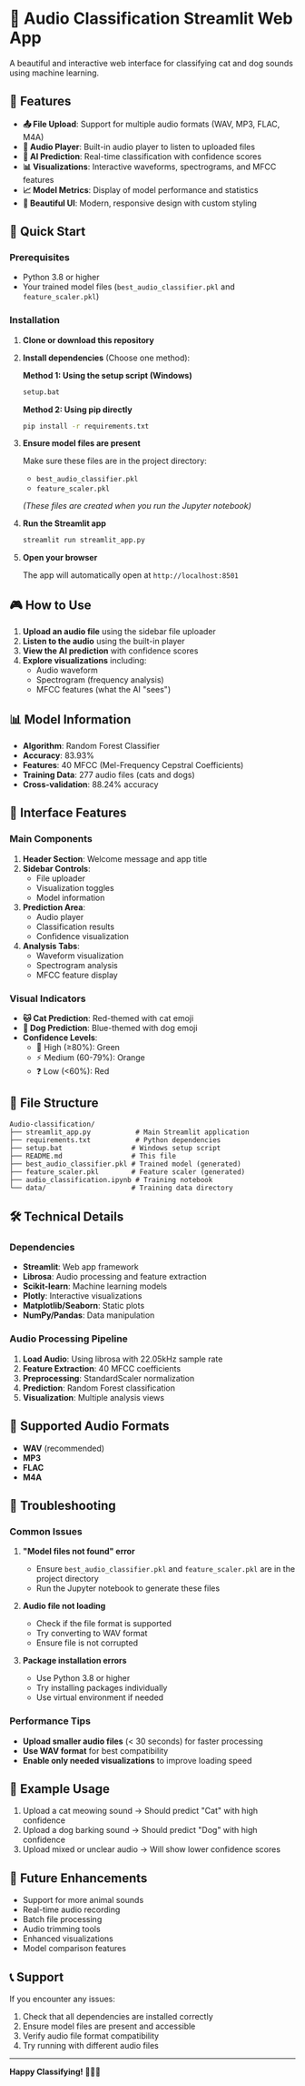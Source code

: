 # 🎵 Audio Classification Streamlit Web App

A beautiful and interactive web interface for classifying cat and dog sounds using machine learning.

## 🌟 Features

- **📤 File Upload**: Support for multiple audio formats (WAV, MP3, FLAC, M4A)
- **🎵 Audio Player**: Built-in audio player to listen to uploaded files
- **🤖 AI Prediction**: Real-time classification with confidence scores
- **📊 Visualizations**: Interactive waveforms, spectrograms, and MFCC features
- **📈 Model Metrics**: Display of model performance and statistics
- **🎨 Beautiful UI**: Modern, responsive design with custom styling

## 🚀 Quick Start

### Prerequisites

- Python 3.8 or higher
- Your trained model files (`best_audio_classifier.pkl` and `feature_scaler.pkl`)

### Installation

1. **Clone or download this repository**

2. **Install dependencies** (Choose one method):

   **Method 1: Using the setup script (Windows)**
   ```bash
   setup.bat
   ```

   **Method 2: Using pip directly**
   ```bash
   pip install -r requirements.txt
   ```

3. **Ensure model files are present**
   
   Make sure these files are in the project directory:
   - `best_audio_classifier.pkl`
   - `feature_scaler.pkl`
   
   *(These files are created when you run the Jupyter notebook)*

4. **Run the Streamlit app**
   ```bash
   streamlit run streamlit_app.py
   ```

5. **Open your browser**
   
   The app will automatically open at `http://localhost:8501`

## 🎮 How to Use

1. **Upload an audio file** using the sidebar file uploader
2. **Listen to the audio** using the built-in player
3. **View the AI prediction** with confidence scores
4. **Explore visualizations** including:
   - Audio waveform
   - Spectrogram (frequency analysis)
   - MFCC features (what the AI "sees")

## 📊 Model Information

- **Algorithm**: Random Forest Classifier
- **Accuracy**: 83.93%
- **Features**: 40 MFCC (Mel-Frequency Cepstral Coefficients)
- **Training Data**: 277 audio files (cats and dogs)
- **Cross-validation**: 88.24% accuracy

## 🎨 Interface Features

### Main Components

1. **Header Section**: Welcome message and app title
2. **Sidebar Controls**: 
   - File uploader
   - Visualization toggles
   - Model information
3. **Prediction Area**: 
   - Audio player
   - Classification results
   - Confidence visualization
4. **Analysis Tabs**:
   - Waveform visualization
   - Spectrogram analysis
   - MFCC feature display

### Visual Indicators

- **🐱 Cat Prediction**: Red-themed with cat emoji
- **🐶 Dog Prediction**: Blue-themed with dog emoji
- **Confidence Levels**:
  - 🎯 High (≥80%): Green
  - ⚡ Medium (60-79%): Orange
  - ❓ Low (<60%): Red

## 📁 File Structure

```
Audio-classification/
├── streamlit_app.py           # Main Streamlit application
├── requirements.txt           # Python dependencies
├── setup.bat                 # Windows setup script
├── README.md                 # This file
├── best_audio_classifier.pkl # Trained model (generated)
├── feature_scaler.pkl        # Feature scaler (generated)
├── audio_classification.ipynb # Training notebook
└── data/                     # Training data directory
```

## 🛠️ Technical Details

### Dependencies

- **Streamlit**: Web app framework
- **Librosa**: Audio processing and feature extraction
- **Scikit-learn**: Machine learning models
- **Plotly**: Interactive visualizations
- **Matplotlib/Seaborn**: Static plots
- **NumPy/Pandas**: Data manipulation

### Audio Processing Pipeline

1. **Load Audio**: Using librosa with 22.05kHz sample rate
2. **Feature Extraction**: 40 MFCC coefficients
3. **Preprocessing**: StandardScaler normalization
4. **Prediction**: Random Forest classification
5. **Visualization**: Multiple analysis views

## 🎯 Supported Audio Formats

- **WAV** (recommended)
- **MP3**
- **FLAC**
- **M4A**

## 🚨 Troubleshooting

### Common Issues

1. **"Model files not found" error**
   - Ensure `best_audio_classifier.pkl` and `feature_scaler.pkl` are in the project directory
   - Run the Jupyter notebook to generate these files

2. **Audio file not loading**
   - Check if the file format is supported
   - Try converting to WAV format
   - Ensure file is not corrupted

3. **Package installation errors**
   - Use Python 3.8 or higher
   - Try installing packages individually
   - Use virtual environment if needed

### Performance Tips

- **Upload smaller audio files** (< 30 seconds) for faster processing
- **Use WAV format** for best compatibility
- **Enable only needed visualizations** to improve loading speed

## 🎉 Example Usage

1. Upload a cat meowing sound → Should predict "Cat" with high confidence
2. Upload a dog barking sound → Should predict "Dog" with high confidence
3. Upload mixed or unclear audio → Will show lower confidence scores

## 🔮 Future Enhancements

- Support for more animal sounds
- Real-time audio recording
- Batch file processing
- Audio trimming tools
- Enhanced visualizations
- Model comparison features

## 📞 Support

If you encounter any issues:

1. Check that all dependencies are installed correctly
2. Ensure model files are present and accessible
3. Verify audio file format compatibility
4. Try running with different audio files

---

**Happy Classifying! 🎵🐱🐶**
